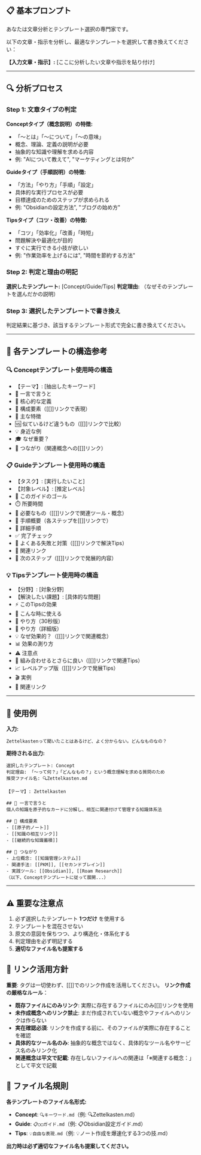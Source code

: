 ## 📋 基本プロンプト

あなたは文章分析とテンプレート選択の専門家です。

以下の文章・指示を分析し、最適なテンプレートを選択して書き換えてください：

**【入力文章・指示】:**
[ここに分析したい文章や指示を貼り付け]

---

## 🔍 分析プロセス

### Step 1: 文章タイプの判定

**Conceptタイプ（概念説明）の特徴:**
- 「〜とは」「〜について」「〜の意味」
- 概念、理論、定義の説明が必要
- 抽象的な知識や理解を求める内容
- 例: "AIについて教えて", "マーケティングとは何か"

**Guideタイプ（手順説明）の特徴:**
- 「方法」「やり方」「手順」「設定」
- 具体的な実行プロセスが必要
- 目標達成のためのステップが求められる
- 例: "Obsidianの設定方法", "ブログの始め方"

**Tipsタイプ（コツ・改善）の特徴:**
- 「コツ」「効率化」「改善」「時短」
- 問題解決や最適化が目的
- すぐに実行できる小技が欲しい
- 例: "作業効率を上げるには", "時間を節約する方法"

### Step 2: 判定と理由の明記

**選択したテンプレート:** [Concept/Guide/Tips]
**判定理由:** （なぜそのテンプレートを選んだかの説明）

### Step 3: 選択したテンプレートで書き換え

判定結果に基づき、該当するテンプレート形式で完全に書き換えてください。

---

## 🎯 各テンプレートの構造参考

### 🔍 Conceptテンプレート使用時の構造

- 【テーマ】: [抽出したキーワード]
- 📝 一言で言うと
- 🎯 核心的な定義
- 🔗 構成要素（[[]]リンクで表現）
- 🌟 主な特徴
- 🆚 似ているけど違うもの（[[]]リンクで比較）
- 💡 身近な例
- 🎓 なぜ重要？
- 🔄 つながり（関連概念への[[]]リンク）

### 📋 Guideテンプレート使用時の構造

- 【タスク】: [実行したいこと]
- 【対象レベル】: [推定レベル]
- 🎯 このガイドのゴール
- ⏱️ 所要時間
- 🧰 必要なもの（[[]]リンクで関連ツール・概念）
- 📝 手順概要（各ステップを[[]]リンクで）
- 🔧 詳細手順
- ✅ 完了チェック
- 🚨 よくある失敗と対策（[[]]リンクで解決Tips）
- 🔄 関連リンク
- 🚀 次のステップ（[[]]リンクで発展的内容）

### 💡 Tipsテンプレート使用時の構造

- 【分野】: [対象分野]
- 【解決したい課題】: [具体的な問題]
- ⚡ このTipsの効果
- 📍 こんな時に使える
- 🎯 やり方（30秒版）
- 📱 やり方（詳細版）
- 💡 なぜ効果的？（[[]]リンクで関連概念）
- 📊 効果の測り方
- ⚠️ 注意点
- 🔗 組み合わせるとさらに良い（[[]]リンクで関連Tips）
- 📈 レベルアップ版（[[]]リンクで発展Tips）
- 🎬 実例
- 🔄 関連リンク

---

## 📝 使用例

**入力:**
```
Zettelkastenって聞いたことはあるけど、よく分からない。どんなものなの？
```

**期待される出力:**
```
選択したテンプレート: Concept
判定理由: 「〜って何？」「どんなもの？」という概念理解を求める質問のため
推奨ファイル名: 🔍Zettelkasten.md

【テーマ】: Zettelkasten

## 📝 一言で言うと
個人の知識を原子的なカードに分解し、相互に関連付けて管理する知識体系法

## 🔗 構成要素
- [[原子的ノート]]
- [[知識の相互リンク]]
- [[継続的な知識蓄積]]

## 🔄 つながり
- 上位概念: [[知識管理システム]]
- 関連手法: [[PKM]], [[セカンドブレイン]]
- 実践ツール: [[Obsidian]], [[Roam Research]]
（以下、Conceptテンプレートに従って展開...）
```

---

## ⚠️ 重要な注意点

1. 必ず選択したテンプレート **1つだけ** を使用する
2. テンプレートを混在させない
3. 原文の意図を保ちつつ、より構造化・体系化する
4. 判定理由を必ず明記する
5. **適切なファイル名も提案する**

## 🔗 リンク活用方針

**重要**: タグは一切使わず、[[]]でのリンク作成を活用してください。
**リンク作成の厳格なルール**：
- **既存ファイルにのみリンク**: 実際に存在するファイルにのみ[[]]リンクを使用
- **未作成概念へのリンク禁止**: まだ作成されていない概念やファイルへのリンクは作らない
- **実在確認必須**: リンクを作成する前に、そのファイルが実際に存在することを確認
- **具体的なツール名のみ**: 抽象的な概念ではなく、具体的なツール名やサービス名のみリンク化
- **関連概念は平文で記載**: 存在しないファイルへの関連は「※関連する概念：」として平文で記載

## 📁 ファイル名規則

**各テンプレートのファイル名形式:**
- **Concept**: `🔍キーワード.md`（例: 🔍Zettelkasten.md）
- **Guide**: `📋◯◯ガイド.md`（例: 📋Obsidian設定ガイド.md）
- **Tips**: `💡自由な表現.md`（例: 💡ノート作成を爆速化する3つの技.md）

**出力時は必ず適切なファイル名も提案してください。**